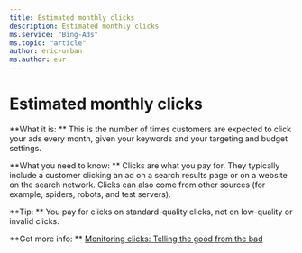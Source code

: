 ```yaml
---
title: Estimated monthly clicks
description: Estimated monthly clicks
ms.service: "Bing-Ads"
ms.topic: "article"
author: eric-urban
ms.author: eur
---
```


# Estimated monthly clicks

**What it is: **    This is the number of times customers are expected to click your ads every month, given your keywords and your targeting and budget settings.

**What you need to know: **    Clicks are what you pay for. They typically include a customer clicking an ad on a search results page or on a website on the search network. Clicks can also come from other sources (for example, spiders, robots, and test servers).

**Tip: **    You pay for clicks on standard-quality clicks, not on low-quality or invalid clicks.

**Get more info: **    [Monitoring clicks: Telling the good from the bad](../hlp_BA_CONC_AboutPreventingInvalidClicks.md)


